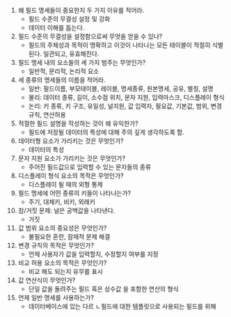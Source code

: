 1. 왜 필드 명세들이 중요한지 두 가지 이유를 적어라.
   - 필드 수준의 무결성 설정 및 강화
   - 데이터 이해를 돕는다. 
1. 필드 수준의 무결성을 설정함으로써 무엇을 얻을 수 있나?
   - 필드의 주체성과 목적이 명확하고 이것이 나타나는 모든 테이블이 적절히 식별된다. 일관되고, 유효해진다.
1. 필드 명세 내의 요소들의 세 가지 범주는 무엇인가?
   - 일반적, 문리적, 논리적 요소
1. 세 종류의 명세들의 이름을 적어라.
   - 일반: 필드이름, 부모테이블, 레이블, 명세종류, 원본명세, 공유, 별칭, 설명
   - 물리: 데이터 종류, 길이, 소수점 위치, 문자 지원, 입력마스크, 디스플레이 형식
   - 논리: 키 종류, 키 구조, 유일성, 널지원, 값 입력자, 필요값, 기본값, 범위, 변경 규칙, 연산허용
1. 적절한 필드 설명을 작성하는 것이 왜 유익한가?
   - 필드에 저장될 데이터의 특성에 대해 주의 깊게 생각하도록 함.
1. 데이터형 요소가 가리키는 것은 무엇인가?
   - 데이터의 특성
1. 문자 지원 요소가 가리키는 것은 무엇인가?
   - 주어진 필드값으로 입력할 수 있는 문자들의 종류
1. 디스플레이 형식 요소의 목적은 무엇인가?
   - 디스플레이 될 때의 외형 통제
1. 필드 명세에 어떤 종류의 키들이 나타나는가?
   - 주기, 대체키, 비키, 외래키
1. 참/거짓 문제: 널은 공백값을 나타낸다.
   - 거짓
1. 값 범위 요소의 중요성은 무엇인가?
   - 불필요한 혼란, 잠재적 문제 해결
1. 변경 규칙의 목적은 무엇인가?
   - 언제 사용자가 값을 입력할지, 수정할지 여부를 지정
1. 비교 허용 요소의 목적은 무엇인가?
   - 비교 해도 되는지 유무를 표시
1. 값 연산식이 무엇인가?
   - 단일 값을 돌려주는 필드 혹은 상수값 을 포함한 연산의 형식
1. 언제 일반 명세를 사용하는가?
   - 데이터베이스에 있는 다르 ㄴ필드에 대한 템플릿으로 사용되는 필드를 위해
